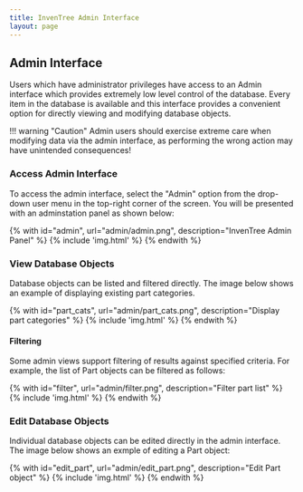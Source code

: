 ```yaml
---
title: InvenTree Admin Interface
layout: page
---
```


## Admin Interface

Users which have administrator privileges have access to an Admin interface which provides extremely low level control of the database. Every item in the database is available and this interface provides a convenient option for directly viewing and modifying database objects.

!!! warning "Caution"
	Admin users should exercise extreme care when modifying data via the admin interface, as performing the wrong action may have unintended consequences!

### Access Admin Interface

To access the admin interface, select the "Admin" option from the drop-down user menu in the top-right corner of the screen. You will be presented with an adminstation panel as shown below:

{% with id="admin", url="admin/admin.png", description="InvenTree Admin Panel" %}
{% include 'img.html' %}
{% endwith %}

### View Database Objects

Database objects can be listed and filtered directly. The image below shows an example of displaying existing part categories.

{% with id="part_cats", url="admin/part_cats.png", description="Display part categories" %}
{% include 'img.html' %}
{% endwith %}

#### Filtering

Some admin views support filtering of results against specified criteria. For example, the list of Part objects can be filtered as follows:

{% with id="filter", url="admin/filter.png", description="Filter part list" %}
{% include 'img.html' %}
{% endwith %}

### Edit Database Objects

Individual database objects can be edited directly in the admin interface. The image below shows an exmple of editing a Part object:

{% with id="edit_part", url="admin/edit_part.png", description="Edit Part object" %}
{% include 'img.html' %}
{% endwith %}
